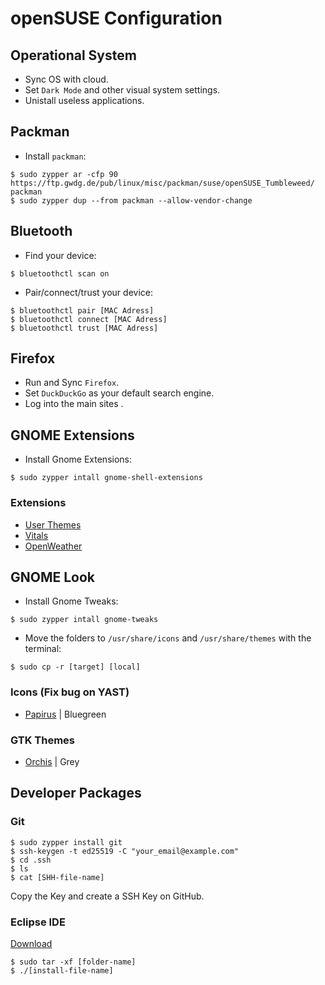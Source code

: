 # openSUSE Configuration

## Operational System
- Sync OS with cloud.
- Set `Dark Mode` and other visual system settings.
- Unistall useless applications.

## Packman
- Install `packman`:

```
$ sudo zypper ar -cfp 90 https://ftp.gwdg.de/pub/linux/misc/packman/suse/openSUSE_Tumbleweed/ packman
$ sudo zypper dup --from packman --allow-vendor-change
```

## Bluetooth
- Find your device:
```
$ bluetoothctl scan on
```
- Pair/connect/trust your device:
```
$ bluetoothctl pair [MAC Adress]
$ bluetoothctl connect [MAC Adress]
$ bluetoothctl trust [MAC Adress]
```

## Firefox
- Run and Sync `Firefox`.
- Set `DuckDuckGo` as your default search engine.
- Log into the main sites .

## GNOME Extensions
- Install Gnome Extensions:
```
$ sudo zypper intall gnome-shell-extensions
```

### Extensions
- [User Themes](https://extensions.gnome.org/extension/19/user-themes/)
- [Vitals](https://extensions.gnome.org/extension/1460/vitals/)
- [OpenWeather](https://extensions.gnome.org/extension/750/openweather/)

## GNOME Look
- Install Gnome Tweaks:
```
$ sudo zypper intall gnome-tweaks
```

- Move the folders to `/usr/share/icons` and `/usr/share/themes` with the terminal:
```
$ sudo cp -r [target] [local]
```

### Icons (Fix bug on YAST)
- [Papirus](https://www.gnome-look.org/p/1166289) | Bluegreen
### GTK Themes
- [Orchis](https://www.gnome-look.org/p/1357889) | Grey

## Developer Packages
### Git
```
$ sudo zypper install git
$ ssh-keygen -t ed25519 -C "your_email@example.com"
$ cd .ssh
$ ls
$ cat [SHH-file-name]
```
Copy the Key and create a SSH Key on GitHub.

### Eclipse IDE

[Download](https://eclipseide.org/)
```
$ sudo tar -xf [folder-name]
$ ./[install-file-name]
```
